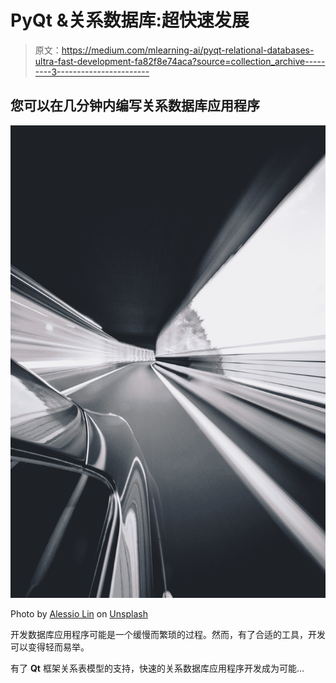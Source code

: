 # PyQt &关系数据库:超快速发展

> 原文：<https://medium.com/mlearning-ai/pyqt-relational-databases-ultra-fast-development-fa82f8e74aca?source=collection_archive---------3----------------------->

## 您可以在几分钟内编写关系数据库应用程序

![](img/35f7e35a49e501560e1951f1c4a460fa.png)

Photo by [Alessio Lin](https://unsplash.com/@lin_alessio?utm_source=medium&utm_medium=referral) on [Unsplash](https://unsplash.com?utm_source=medium&utm_medium=referral)

开发数据库应用程序可能是一个缓慢而繁琐的过程。然而，有了合适的工具，开发可以变得轻而易举。

有了 **Qt** 框架关系表模型的支持，快速的关系数据库应用程序开发成为可能…